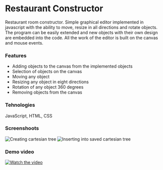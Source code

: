 # Restaurant Constructor
Restaurant room constructor. Simple graphical editor implemented in javascript with the ability to move, resize in all directions and rotate objects. The program can be easily extended and new objects with their own design are embedded into the code. All the work of the editor is built on the canvas and mouse events.
### Features
- Adding objects to the canvas from the implemented objects
- Selection of objects on the canvas
- Moving any object
- Resizing any object in eight directions
- Rotation of any object 360 degrees
- Removing objects from the canvas
### Tehnologies
JavaScript, HTML, CSS
### Screenshoots
![Creating cartesian tree](https://github.com/DaniilPanasenko/RestaurantMaker/raw/master/Screenshots/screen1.png)
![Inserting into saved cartesian tree](https://github.com/DaniilPanasenko/RestaurantMaker/raw/master/Screenshots/screen2.png)
### Demo video
[![Watch the video](https://github.com/DaniilPanasenko/RestaurantMaker/raw/master/Screenshots/demo_picture.png)](https://youtu.be/GEHJ-oZqzKI)

